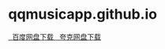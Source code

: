 # qqmusicapp.github.io
  <div class="download-group">
            <a href="https://pan.baidu.com/s/1wCMaz19NN_55z-21GJSRxg?pwd=pmgb" class="download-btn baidu-btn">
                <i class="fab fa-baidu"></i>&nbsp;&nbsp;百度网盘下载
            </a>
            <a href="https://pan.quark.cn/s/d78bfbc0844b" class="download-btn quark-btn">
                <i class="fas fa-download"></i>&nbsp;&nbsp;夸克网盘下载
            </a>
        </div>
